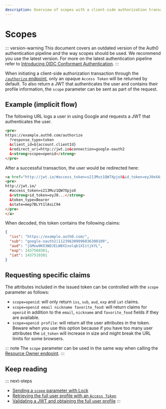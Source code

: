 ```yaml
---
description: Overview of scopes with a client-side authorization transaction.
---
```


# Scopes

::: version-warning
This document covers an outdated version of the Auth0 authentication pipeline and the way scopes should be used. We recommend you use the latest version. For more on the latest authentication pipeline refer to [Introducing OIDC Conformant Authentication](/api-auth/intro).
:::

When initiating a client-side authorization transaction through the [`/authorize` endpoint](/api/authentication/reference#social), only an opaque `Access Token` will be returned by default. To also return a JWT that authenticates the user and contains their profile information, the `scope` parameter can be sent as part of the request.

## Example (implicit flow)

The following URL logs a user in using Google and requests a JWT that authenticates the user.

```html
<pre>
https://example.auth0.com/authorize
  ?response_type=token
  &client_id=${account.clientId}
  &redirect_uri=http://jwt.io&connection=google-oauth2
  &<strong>scope=openid</strong>
</pre>
```

After a successful transaction, the user would be redirected here:

```html
<a href="http://jwt.io/#access_token=s213Mvz1QW7XpjoX&id_token=eyJ0eXAiOiJKV1QiLCJhbGciOiJIUzI1NiJ9.eyJpc3MiOiJodHRwczovL2V4YW1wbGUuYXV0aDAuY29tLyIsInN1YiI6Imdvb2dsZS1vYXV0aDJ8MTEyMzk2MzA5MDk2MDM2MzAwMTA5IiwiYXVkIjoiakdNb3cwS08zV0RKRUxXOFhJeG9scWIxWElpdGprWUwiLCJleHAiOjE0Mzc1NjAzODEsImlhdCI6MTQzNzUxMDM4MX0.Rg9nV2j11epQawEB6tvlhnc4ZLBWJ-93YrtdGqBh6NA&token_type=Bearer&state=mep7BLYt1lAsLC94">
<pre>
http://jwt.io/
  #access_token=s213Mvz1QW7XpjoX
  &<strong>id_token=eyJ0...</strong>
  &token_type=Bearer
  &state=mep7BLYt1lAsLC94
</pre>
</a>
```

When decoded, this token contains the following claims:

```json
{
  "iss": "https://example.auth0.com/",
  "sub": "google-oauth2|112396309096036300109",
  "aud": "jGMow0KO3WDJELW8XIxolqb1XIitjkYL",
  "exp": 1437560381,
  "iat": 1437510381
}
```

## Requesting specific claims

The attributes included in the issued token can be controlled with the `scope` parameter as follows:

* `scope=openid`: will only return `iss`, `sub`, `aud`, `exp` and `iat` claims.
* `scope=openid email nickname favorite_food`: will return claims for `openid` in addition to the `email`, `nickname` and `favorite_food` fields if they are available.
* `scope=openid profile`: will return all the user attributes in the token. Beware when you use this option because if you have too many user attributes the `id_token` will increase in size and might break the URL limits for some browsers.

::: note
The `scope` parameter can be used in the same way when calling the [Resource Owner endpoint](/api/authentication/reference#resource-owner).
:::

## Keep reading

::: next-steps
* [Sending a `scope` parameter with Lock](/libraries/lock/sending-authentication-parameters#scope-string-)
* [Retrieving the full user profile with an `Access Token`](/api/authentication/reference#get-user-info)
* [Validating a JWT and obtaining the full user profile](/api/authentication/reference#get-token-info)
:::

